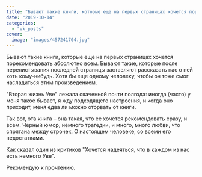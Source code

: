 ```yaml
---
title: "Бывают такие книги, которые еще на первых страницах хочется порекомендовать абсолютно всем. Бывают т..."
date: "2019-10-14"
categories: 
  - "vk_posts"
cover:
  image: "images/457241704.jpg"
---
```


Бывают такие книги, которые еще на первых страницах хочется порекомендовать абсолютно всем. Бывают такие, которые после перелистывания последней страницы заставляют рассказать нас о ней хоть кому-нибудь. Хотя бы еще одному человеку, чтобы он тоже смог насладиться этим произведением.

<!--more-->

"Вторая жизнь Уве" лежала скаченной почти полгода: иногда (часто) у меня такое бывает, я жду подходящего настроения, и когда оно приходит, меня едва ли можно оторвать от книги.

Так вот, эта книга – она такая, что ее хочется рекомендовать сразу, и всем. Черный юмор, немного трагедии, и много, много любви, что спрятана между строчек. О настоящем человеке, со всеми его недостатками.

Как сказал один из критиков "Хочется надеяться, что в каждом из нас есть немного Уве".

Рекомендую к прочтению.
